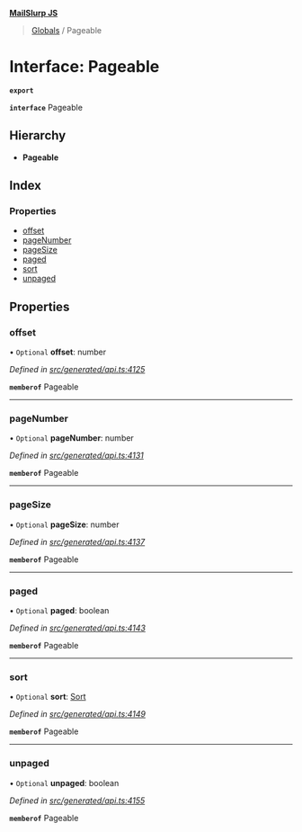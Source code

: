 **[MailSlurp JS](../README.md)**

> [Globals](../README.md) / Pageable

# Interface: Pageable

**`export`** 

**`interface`** Pageable

## Hierarchy

* **Pageable**

## Index

### Properties

* [offset](pageable.md#offset)
* [pageNumber](pageable.md#pagenumber)
* [pageSize](pageable.md#pagesize)
* [paged](pageable.md#paged)
* [sort](pageable.md#sort)
* [unpaged](pageable.md#unpaged)

## Properties

### offset

• `Optional` **offset**: number

*Defined in [src/generated/api.ts:4125](https://github.com/mailslurp/mailslurp-client/blob/67ec74c/src/generated/api.ts#L4125)*

**`memberof`** Pageable

___

### pageNumber

• `Optional` **pageNumber**: number

*Defined in [src/generated/api.ts:4131](https://github.com/mailslurp/mailslurp-client/blob/67ec74c/src/generated/api.ts#L4131)*

**`memberof`** Pageable

___

### pageSize

• `Optional` **pageSize**: number

*Defined in [src/generated/api.ts:4137](https://github.com/mailslurp/mailslurp-client/blob/67ec74c/src/generated/api.ts#L4137)*

**`memberof`** Pageable

___

### paged

• `Optional` **paged**: boolean

*Defined in [src/generated/api.ts:4143](https://github.com/mailslurp/mailslurp-client/blob/67ec74c/src/generated/api.ts#L4143)*

**`memberof`** Pageable

___

### sort

• `Optional` **sort**: [Sort](sort.md)

*Defined in [src/generated/api.ts:4149](https://github.com/mailslurp/mailslurp-client/blob/67ec74c/src/generated/api.ts#L4149)*

**`memberof`** Pageable

___

### unpaged

• `Optional` **unpaged**: boolean

*Defined in [src/generated/api.ts:4155](https://github.com/mailslurp/mailslurp-client/blob/67ec74c/src/generated/api.ts#L4155)*

**`memberof`** Pageable
